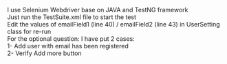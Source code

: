 I use Selenium Webdriver base on JAVA and TestNG framework </br>
Just run the TestSuite.xml file to start the test </br>
Edit the values of emailField1 (line 40) / emailField2 (line 43) in UserSetting class for re-run </br>
For the optional question: I have put 2 cases: </br>
1- Add user with email has been registered </br>
2- Verify Add more button </br>

